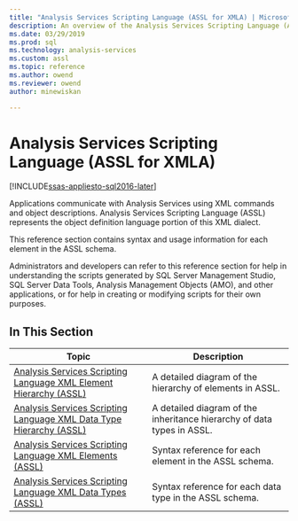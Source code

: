 ```yaml
---
title: "Analysis Services Scripting Language (ASSL for XMLA) | Microsoft Docs"
description: An overview of the Analysis Services Scripting Language (ASSL) reference section.
ms.date: 03/29/2019
ms.prod: sql
ms.technology: analysis-services
ms.custom: assl
ms.topic: reference
ms.author: owend
ms.reviewer: owend
author: minewiskan

---
```

# Analysis Services Scripting Language (ASSL for XMLA)

[!INCLUDE[ssas-appliesto-sql2016-later](../includes/ssas-appliesto-sql2016-later.md)]

  Applications communicate with Analysis Services using XML commands and object descriptions. Analysis Services Scripting Language (ASSL) represents the object definition language portion of this XML dialect.  
  
 This reference section contains syntax and usage information for each element in the ASSL schema.  
  
 Administrators and developers can refer to this reference section for help in understanding the scripts generated by SQL Server Management Studio, SQL Server Data Tools, Analysis Management Objects (AMO), and other applications, or for help in creating or modifying scripts for their own purposes.  
  
## In This Section  
  
|Topic|Description|  
|-----------|-----------------|  
|[Analysis Services Scripting Language XML Element Hierarchy &#40;ASSL&#41;](analysis-services-scripting-language-xml-element-hierarchy-assl.md)|A detailed diagram of the hierarchy of elements in ASSL.|  
|[Analysis Services Scripting Language XML Data Type Hierarchy &#40;ASSL&#41;](analysis-services-scripting-language-xml-data-type-hierarchy-assl.md)|A detailed diagram of the inheritance hierarchy of data types in ASSL.|  
|[Analysis Services Scripting Language XML Elements &#40;ASSL&#41;](analysis-services-scripting-language-xml-elements-assl.md)|Syntax reference for each element in the ASSL schema.|  
|[Analysis Services Scripting Language XML Data Types &#40;ASSL&#41;](data-type/analysis-services-scripting-language-xml-data-types-assl.md)|Syntax reference for each data type in the ASSL schema.|  

